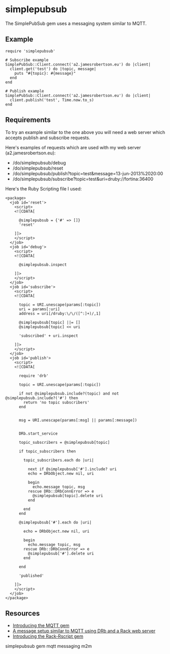 # simplepubsub

The SimplePubSub gem uses a messaging system similar to MQTT.

## Example

    require 'simplepubsub'

    # Subscribe example
    SimplePubSub::Client.connect('a2.jamesrobertson.eu') do |client|
      client.get('test') do |topic, message|
        puts "#{topic}: #{message}"
      end 
    end

    # Publish example
    SimplePubSub::Client.connect('a2.jamesrobertson.eu') do |client|
      client.publish('test', Time.now.to_s)
    end

## Requirements

To try an example similar to the one above you will need a web server which accepts publish and subscribe requests.

Here's examples of requests which are used with my web server (a2.jamesrobertson.eu):

* /do/simplepubsub/debug
* /do/simplepubsub/reset
* /do/simplepubsub/publish?topic=test&message=13-jun-2013%2020:00
* /do/simplepubsub/subscribe?topic=test&uri=druby://fortina:36400

Here's the Ruby Scripting file I used:

    <package>
      <job id='reset'>
        <script>
        <![CDATA[

          @simplepubsub = {'#' => []}
          'reset'

        ]]>
        </script>
      </job>   
      <job id='debug'>
        <script>
        <![CDATA[

          @simplepubsub.inspect

        ]]>
        </script>
      </job>     
      <job id='subscribe'>
        <script>
        <![CDATA[

          topic = URI.unescape(params[:topic])
          uri = params[:uri]
          address = uri[/druby:\/\/([^:]+)/,1]
                
          @simplepubsub[topic] ||= []
          @simplepubsub[topic] << uri
          
          'subscribed' + uri.inspect

        ]]>
        </script>
      </job>  
      <job id='publish'>
        <script>
        <![CDATA[ 

          require 'drb'    
          
          topic = URI.unescape(params[:topic])
          
          if not @simplepubsub.include?(topic) and not @simplepubsub.include?('#') then
            return 'no topic subscribers' 
          end

          
          msg = URI.unescape(params[:msg] || params[:message])
          

          DRb.start_service

          topic_subscribers = @simplepubsub[topic]
          
          if topic_subscribers then
          
            topic_subscribers.each do |uri|
            
              next if @simplepubsub['#'].include? uri              
              echo = DRbObject.new nil, uri
              
              begin
                echo.message topic, msg
              rescue DRb::DRbConnError => e             
                @simplepubsub[topic].delete uri
              end          
              
            end
          end            

          @simplepubsub['#'].each do |uri|
          
            echo = DRbObject.new nil, uri
            
            begin
              echo.message topic, msg
            rescue DRb::DRbConnError => e             
              @simplepubsub['#'].delete uri
            end          

          end

          'published'
          
        ]]>
        </script>
      </job>
    </package>

## Resources

* [Introducing the MQTT gem](http://www.jamesrobertson.eu/snippets/2013/mar/08/introducing-the-mqtt-gem.html)
* [A message setup similar to MQTT using DRb and a Rack web server](http://www.jamesrobertson.eu/svg/2013/jun/11/mqtt-replacement-a-simple-m2m-message-system-similar-to-mqtt-using.svg)
* [Introducing the Rack-Rscript gem](http://www.jamesrobertson.eu/snippets/2012/02/26/1711hrs.html)

simplepubsub gem mqtt messaging m2m
